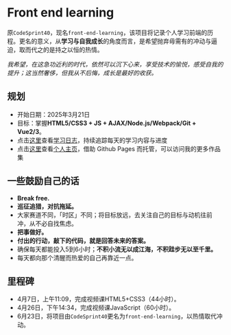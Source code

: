 # Front end learning
原`CodeSprint40`，现名`front-end-learning`，该项目将记录个人学习前端的历程。更名的意义，从**学习与自我成长**的角度而言，是希望抛弃毋需有的冲动与逼迫，取而代之的是持之以恒的热情。

*我希望，在这急功近利的时代，依然可以沉下心来，享受技术的愉悦，感受自我的提升；这当然奢侈，但我从不后悔，成长是最好的收获。*

## 规划
- 开始日期：2025年3月21日
- 目标：掌握**HTML5/CSS3 + JS + AJAX/Node.js/Webpack/Git + Vue2/3**。
- 点击[这里](Diary.md)查看[学习日志](Diary.md)，持续追踪每天的学习内容与进度
- 点击[这里](https://stellerainn.github.io/CodeSprint40/)查看[个人主页](https://stellerainn.github.io/CodeSprint40/)，借助 Github Pages 而托管，可以访问我的更多作品集

## 一些鼓励自己的话
- **Break free.**
- **巡征追猎，对抗拖延。**
- 大家赛道不同，「时区」不同；将目标放远，去关注自己的目标与动机往前冲，从不必自找焦虑。
- **把事做好。**
- **付出的行动，敲下的代码，就是回答未来的答案。**
- 确保每天都能投入5到6小时；**不积小流无以成江海，不积跬步无以至千里。**
- 每天都向那个清醒而热爱的自己再靠近一点。

## 里程碑
- 4月7日，上午11:09，完成视频课HTML5+CSS3（44小时）。
- 4月26日，下午14:34，完成视频课JavaScript（60小时）。
- 6月23日，将项目由`CodeSprint40`更名为`front-end-learning`，以热情取代冲动。
